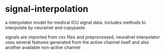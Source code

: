 # signal-interpolation

a interpolator model for medical ICU signal data.
includes methods to interpolate by neuralnet and copypaste

signals are imported from csv files and preprocessed, neuralnet interpolator uses several features generated 
from the active channel itself and also another available non-active channel 

